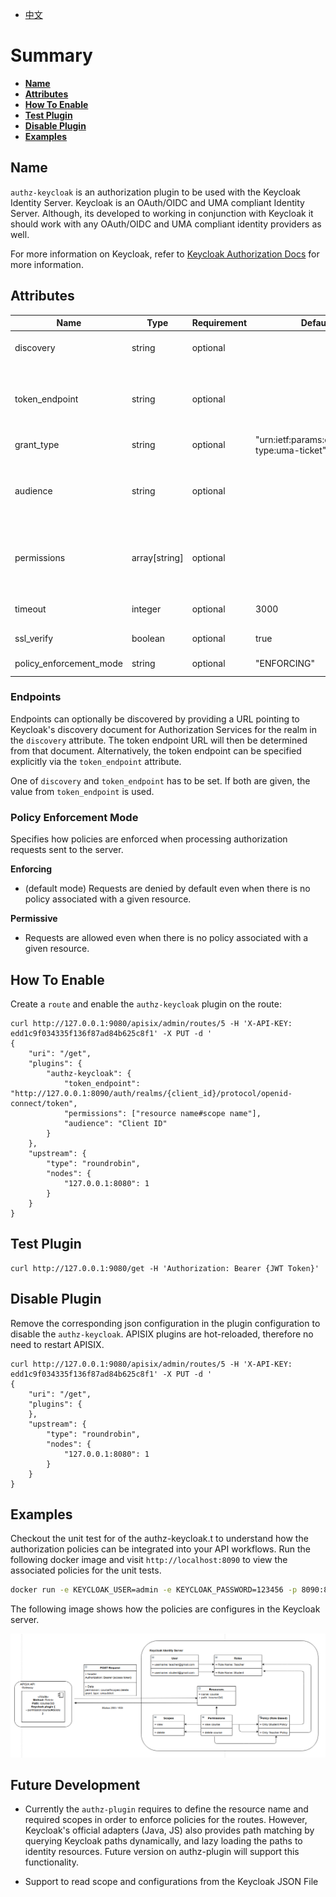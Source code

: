<!--
#
# Licensed to the Apache Software Foundation (ASF) under one or more
# contributor license agreements.  See the NOTICE file distributed with
# this work for additional information regarding copyright ownership.
# The ASF licenses this file to You under the Apache License, Version 2.0
# (the "License"); you may not use this file except in compliance with
# the License.  You may obtain a copy of the License at
#
#     http://www.apache.org/licenses/LICENSE-2.0
#
# Unless required by applicable law or agreed to in writing, software
# distributed under the License is distributed on an "AS IS" BASIS,
# WITHOUT WARRANTIES OR CONDITIONS OF ANY KIND, either express or implied.
# See the License for the specific language governing permissions and
# limitations under the License.
#
-->

- [中文](../zh-cn/plugins/authz-keycloak.md)

# Summary

- [**Name**](#name)
- [**Attributes**](#attributes)
- [**How To Enable**](#how-to-enable)
- [**Test Plugin**](#test-plugin)
- [**Disable Plugin**](#disable-plugin)
- [**Examples**](#examples)

## Name

`authz-keycloak` is an authorization plugin to be used with the Keycloak Identity Server. Keycloak is an OAuth/OIDC and
UMA compliant Identity Server. Although, its developed to working in conjunction with Keycloak it should work with any
OAuth/OIDC and UMA compliant identity providers as well.

For more information on Keycloak, refer to [Keycloak Authorization Docs](https://www.keycloak.org/docs/latest/authorization_services) for more information.

## Attributes

| Name                    | Type          | Requirement | Default                                       | Valid                                           | Description                                                                                                                                                 |
| ----------------------- | ------------- | ----------- | --------------------------------------------- | ----------------------------------------------- | ----------------------------------------------------------------------------------------------------------------------------------------------------------- |
| discovery               | string        | optional    |                                               | [1, 4096]                                       | URL to discovery document for Keycloak Authorization Services.                                                                                              |
| token_endpoint          | string        | optional    |                                               | [1, 4096]                                       | A OAuth2-compliant Token Endpoint that supports the `urn:ietf:params:oauth:grant-type:uma-ticket` grant type. Overrides value from discovery, if given.     |
| grant_type              | string        | optional    | "urn:ietf:params:oauth:grant-type:uma-ticket" | ["urn:ietf:params:oauth:grant-type:uma-ticket"] |                                                                                                                                                             |
| audience                | string        | optional    |                                               |                                                 | The client identifier of the resource server to which the client is seeking access. <br>This parameter is mandatory when parameter permission is defined.   |
| permissions             | array[string] | optional    |                                               |                                                 | A string representing a set of one or more resources and scopes the client is seeking access.  The format of the string must be: `RESOURCE_ID#SCOPE_ID`.    |
| timeout                 | integer       | optional    | 3000                                          | [1000, ...]                                     | Timeout(ms) for the http connection with the Identity Server.                                                                                               |
| ssl_verify              | boolean       | optional    | true                                          |                                                 | Verify if SSL cert matches hostname.                                                                                                                        |
| policy_enforcement_mode | string        | optional    | "ENFORCING"                                   | ["ENFORCING", "PERMISSIVE"]                     |                                                                                                                                                             |


### Endpoints
Endpoints can optionally be discovered by providing a URL pointing to Keycloak's discovery document for Authorization Services for the realm
in the `discovery` attribute. The token endpoint URL will then be determined from that document. Alternatively, the token endpoint can be
specified explicitly via the `token_endpoint` attribute.

One of `discovery` and `token_endpoint` has to be set. If both are given, the value from `token_endpoint` is used.

### Policy Enforcement Mode

Specifies how policies are enforced when processing authorization requests sent to the server.

**Enforcing**

- (default mode) Requests are denied by default even when there is no policy associated with a given resource.

**Permissive**

- Requests are allowed even when there is no policy associated with a given resource.

## How To Enable

Create a `route` and enable the `authz-keycloak` plugin on the route:

```shell
curl http://127.0.0.1:9080/apisix/admin/routes/5 -H 'X-API-KEY: edd1c9f034335f136f87ad84b625c8f1' -X PUT -d '
{
    "uri": "/get",
    "plugins": {
        "authz-keycloak": {
            "token_endpoint": "http://127.0.0.1:8090/auth/realms/{client_id}/protocol/openid-connect/token",
            "permissions": ["resource name#scope name"],
            "audience": "Client ID"
        }
    },
    "upstream": {
        "type": "roundrobin",
        "nodes": {
            "127.0.0.1:8080": 1
        }
    }
}
```

## Test Plugin

```shell
curl http://127.0.0.1:9080/get -H 'Authorization: Bearer {JWT Token}'
```

## Disable Plugin

Remove the corresponding json configuration in the plugin configuration to disable the `authz-keycloak`.
APISIX plugins are hot-reloaded, therefore no need to restart APISIX.

```shell
curl http://127.0.0.1:9080/apisix/admin/routes/5 -H 'X-API-KEY: edd1c9f034335f136f87ad84b625c8f1' -X PUT -d '
{
    "uri": "/get",
    "plugins": {
    },
    "upstream": {
        "type": "roundrobin",
        "nodes": {
            "127.0.0.1:8080": 1
        }
    }
}
```

## Examples

Checkout the unit test for of the authz-keycloak.t to understand how the authorization policies can be integrated into your
API workflows. Run the following docker image and visit `http://localhost:8090` to view the associated policies for the unit tests.

```bash
docker run -e KEYCLOAK_USER=admin -e KEYCLOAK_PASSWORD=123456 -p 8090:8080 sshniro/keycloak-apisix
```

The following image shows how the policies are configures in the Keycloak server.

![Keycloak policy design](../images/plugin/authz-keycloak.png)

## Future Development

- Currently the `authz-plugin` requires to define the resource name and required scopes in order to enforce policies for the routes.
However, Keycloak's official adapters (Java, JS) also provides path matching by querying Keycloak paths dynamically, and
lazy loading the paths to identity resources. Future version on authz-plugin will support this functionality.

- Support to read scope and configurations from the Keycloak JSON File
